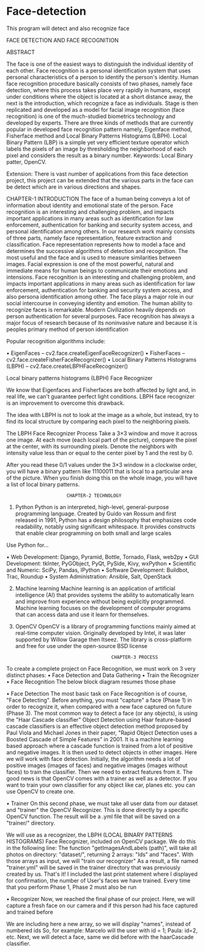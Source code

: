 # Face-detection
This program will detect and also recognize face

FACE DETECTION AND FACE RECOGNITION

ABSTRACT

The face is one of the easiest ways to distinguish the individual identity of each other. Face recognition is a personal identification system that uses personal characteristics of a person to identify the person's identity. Human face recognition procedure basically consists of two phases, namely face detection, where this process takes place very rapidly in humans, except under conditions where the object is located at a short distance away, the next is the introduction, which recognize a face as individuals. Stage is then replicated and developed as a model for facial image recognition (face recognition) is one of the much-studied biometrics technology and developed by experts. There are three kinds of methods that are currently popular in developed face recognition pattern namely, Eigenface method, Fisherface method and Local Binary Patterns Histograms (LBPH). Local Binary Pattern (LBP) is a simple yet very efficient texture operator which labels the pixels of an image by thresholding the neighborhood of each pixel and considers the result as a binary number.
Keywords: Local Binary patter, OpenCV.

Extension: There is vast number of applications from this face detection project, this project can be extended that the various parts in the face can be detect which are in various directions and shapes.
 

CHAPTER-1 INTRODUCTION
The face of a human being conveys a lot of information about identity and emotional state of the person. Face recognition is an interesting and challenging problem, and impacts important applications in many areas such as identification for law enforcement, authentication for banking and security system access, and personal identification among others. In our research work mainly consists of three parts, namely face representation, feature extraction and classification. Face representation represents how to model a face and determines the successive algorithms of detection and recognition. The most useful and the face and is used to measure similarities between images. Facial expression is one of the most powerful, natural and immediate means for human beings to communicate their emotions and intensions. Face recognition is an interesting and challenging problem, and impacts important applications in many areas such as identification for law enforcement, authentication for banking and security system access, and also persona identification among other. The face plays a major role in our social intercourse in conveying identity and emotion. The human ability to recognize faces is remarkable. Modern Civilization heavily depends on person authentication for several purposes. Face recognition has always a major focus of research because of its noninvasive nature and because it is peoples primary method of person identification



Popular recognition algorithms include:

•	EigenFaces – cv2.face.createEigenFaceRecognizer()
•	FisherFaces – cv2.face.createFisherFaceRecognizer()
•	Local Binary Patterns Histograms (LBPH) – cv2.face.createLBPHFaceRecognizer()



Local binary patterns histograms (LBPH) Face Recognizer

We know that Eigenfaces and Fisherfaces are both affected by light and, in real life, we can't guarantee perfect light conditions. LBPH face recognizer is an improvement to overcome this drawback.

The idea with LBPH is not to look at the image as a whole, but instead, try to find its local structure by comparing each pixel to the neighboring pixels. 

The LBPH Face Recognizer Process
Take a 3×3 window and move it across one image. At each move (each local part of the picture), compare the pixel at the center, with its surrounding pixels. Denote the neighbors with intensity value less than or equal to the center pixel by 1 and the rest by 0.

After you read these 0/1 values under the 3×3 window in a clockwise order, you will have a binary pattern like 11100011 that is local to a particular area of the picture. When you finish doing this on the whole image, you will have a list of local binary patterns.

 
                          CHAPTER-2 TECHNOLOGY


1.	Python
Python is an interpreted, high-level, general-purpose programming language. Created by Guido van Rossum and first released in 1991, Python has a design philosophy that emphasizes code readability, notably using significant whitespace. It provides constructs that enable clear programming on both small and large scales

Use Python for…

•	Web Development: Django, Pyramid, Bottle, Tornado, Flask, web2py
•	GUI Development: tkInter, PyGObject, PyQt, PySide, Kivy, wxPython
•	Scientific and Numeric: SciPy, Pandas, IPython
•	Software Development: Buildbot, Trac, Roundup
•	System Administration: Ansible, Salt, OpenStack


2.	Machine learning
Machine learning is an application of artificial intelligence (AI) that provides systems the ability to automatically learn and improve from experience without being explicitly programmed. Machine learning focuses on the development of computer programs that can access data and use it learn for themselves.
 


3.	OpenCV
OpenCV is a library of programming functions mainly aimed at real-time computer vision. Originally developed by Intel, it was later supported by Willow Garage then Itseez. The library is cross-platform and free for use under the open-source BSD license 
 
                                           CHAPTER-3 PROCESS

To create a complete project on Face Recognition, we must work on 3 very distinct phases:
•	Face Detection and Data Gathering
•	Train the Recognizer
•	Face Recognition
The below block diagram resumes those phase

               

•	Face Detection
The most basic task on Face Recognition is of course, "Face Detecting". Before anything, you must "capture" a face (Phase 1) in order to recognize it, when compared with a new face captured on future (Phase 3). 
The most common way to detect a face (or any objects), is using the "Haar Cascade classifier"
Object Detection using Haar feature-based cascade classifiers is an effective object detection method proposed by Paul Viola and Michael Jones in their paper, "Rapid Object Detection uses a Boosted Cascade of Simple Features" in 2001. It is a machine learning based approach where a cascade function is trained from a lot of positive and negative images. It is then used to detect objects in other images.
Here we will work with face detection. Initially, the algorithm needs a lot of positive images (images of faces) and negative images (images without faces) to train the classifier. Then we need to extract features from it. The good news is that OpenCV comes with a trainer as well as a detector. If you want to train your own classifier for any object like car, planes etc. you can use OpenCV to create one.
                      
•	Trainer
On this second phase, we must take all user data from our dataset and "trainer" the OpenCV Recognizer. This is done directly by a specific OpenCV function. The result will be a .yml file that will be saved on a "trainer/" directory.

                         

We will use as a recognizer, the LBPH (LOCAL BINARY PATTERNS HISTOGRAMS) Face Recognizer, included on OpenCV package. We do this in the following line:
The function "getImagesAndLabels (path)", will take all photos on directory: "dataset/", returning 2 arrays: "Ids" and "faces". With those arrays as input, we will "train our recognizer"
As a result, a file named "trainer.yml" will be saved in the trainer directory that was previously created by us.
That's it! I included the last print statement where I displayed for confirmation, the number of User's faces we have trained.
Every time that you perform Phase 1, Phase 2 must also be run

•	Recognizer
Now, we reached the final phase of our project. Here, we will capture a fresh face on our camera and if this person had his face captured and trained before

                         
We are including here a new array, so we will display "names", instead of numbered ids So, for example: Marcelo will the user with id = 1; Paula: id=2, etc.
Next, we will detect a face, same we did before with the haarCascade classifier.



